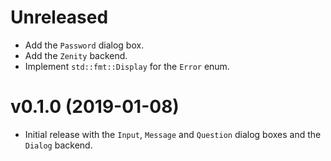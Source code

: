 # Unreleased
- Add the `Password` dialog box.
- Add the `Zenity` backend.
- Implement `std::fmt::Display` for the `Error` enum.

# v0.1.0 (2019-01-08)
- Initial release with the `Input`, `Message` and `Question` dialog boxes and
  the `Dialog` backend.
